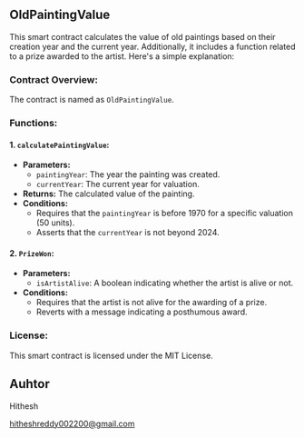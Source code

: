 ## OldPaintingValue 

This smart contract calculates the value of old paintings based on their creation year and the current year. Additionally, it includes a function related to a prize awarded to the artist. Here's a simple explanation:

### Contract Overview:

The contract is named  as `OldPaintingValue`.

### Functions:

#### 1. `calculatePaintingValue`:

- **Parameters:**
  - `paintingYear`: The year the painting was created.
  - `currentYear`: The current year for valuation.
- **Returns:** The calculated value of the painting.
- **Conditions:**
  - Requires that the `paintingYear` is before 1970 for a specific valuation (50 units).
  - Asserts that the `currentYear` is not beyond 2024.

#### 2. `PrizeWon`:

- **Parameters:**
  - `isArtistAlive`: A boolean indicating whether the artist is alive or not.
- **Conditions:**
  - Requires that the artist is not alive for the awarding of a prize.
  - Reverts with a message indicating a posthumous award.

### License:

This smart contract is licensed under the MIT License.

## Auhtor 

Hithesh

hitheshreddy002200@gmail.com

